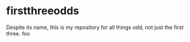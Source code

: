firstthreeodds
==============

Despite its name, this is my repository for all things odd, not just the first three.
foo
